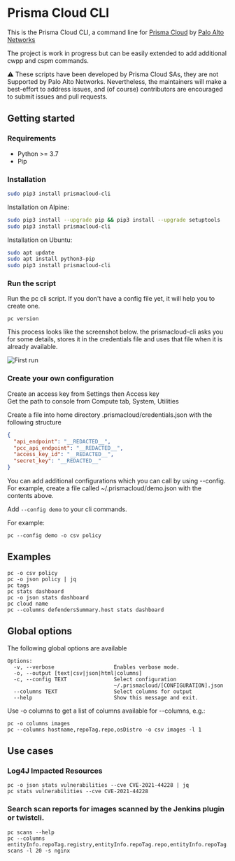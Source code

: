 # Prisma Cloud CLI

This is the Prisma Cloud CLI, a command line for [Prisma Cloud](https://www.paloaltonetworks.com/prisma/cloud) by [Palo Alto Networks](https://www.paloaltonetworks.com/)

The project is work in progress but can be easily extended to add additional cwpp and cspm commands.

:warning:
These scripts have been developed by Prisma Cloud SAs, they are not Supported by Palo Alto Networks.
Nevertheless, the maintainers will make a best-effort to address issues, and (of course) contributors are encouraged to submit issues and pull requests.


## Getting started

### Requirements
 * Python >= 3.7 
 * Pip

### Installation

```sh
sudo pip3 install prismacloud-cli
```

Installation on Alpine:
```sh
sudo pip3 install --upgrade pip && pip3 install --upgrade setuptools
sudo pip3 install prismacloud-cli
```
Installation on Ubuntu:
```sh
sudo apt update
sudo apt install python3-pip
sudo pip3 install prismacloud-cli
```

### Run the script

Run the pc cli script. If you don't have a config file yet, it will help you to create one.

```console
pc version
```

This process looks like the screenshot below. the prismacloud-cli asks you for some details, stores it in the
credentials file and uses that file when it is already available.

![First run](screenshot.png)

### Create your own configuration

Create an access key from Settings then Access key  
Get the path to console from Compute tab, System, Utilities  

Create a file into home directory .prismacloud/credentials.json with the following structure  

```json
{
  "api_endpoint": "__REDACTED__",
  "pcc_api_endpoint": "__REDACTED__",
  "access_key_id": "__REDACTED__",
  "secret_key": "__REDACTED__"
}
```

You can add additional configurations which you can call by using --config. For example, create a file 
called ~/.prismacloud/demo.json with the contents above.

Add ```--config demo``` to your cli commands.

For example:

```
pc --config demo -o csv policy  
```



## Examples
```
pc -o csv policy 
pc -o json policy | jq
pc tags
pc stats dashboard
pc -o json stats dashboard 
pc cloud name
pc --columns defendersSummary.host stats dashboard
```

## Global options
The following global options are available

```
Options:
  -v, --verbose                   Enables verbose mode.
  -o, --output [text|csv|json|html|columns]
  -c, --config TEXT               Select configuration
                                  ~/.prismacloud/[CONFIGURATION].json
  --columns TEXT                  Select columns for output
  --help                          Show this message and exit.
```

Use -o columns to get a list of columns available for --columns, e.g.:

```
pc -o columns images 
pc --columns hostname,repoTag.repo,osDistro -o csv images -l 1 
```

## Use cases

### Log4J Impacted Resources
```
pc -o json stats vulnerabilities --cve CVE-2021-44228 | jq
pc stats vulnerabilities --cve CVE-2021-44228
```

### Search scan reports for images scanned by the Jenkins plugin or twistcli.
```
pc scans --help
pc --columns entityInfo.repoTag.registry,entityInfo.repoTag.repo,entityInfo.repoTag.tag,entityInfo.vulnerabilitiesCount scans -l 20 -s nginx
```